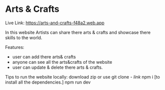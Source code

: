 # Arts & Crafts

Live Link: https://arts-and-crafts-f48a2.web.app

In this website Artists can share there arts & crafts and showcase there skills to the world.

Features: 
- user can add there arts& crafts
- anyone can see all the arts&crafts of the website
- user can update & delete there arts & crafts.

Tips to run the website locally:
download zip or use git clone - *link*
npm i [to install all the dependencies.]
npm run dev

